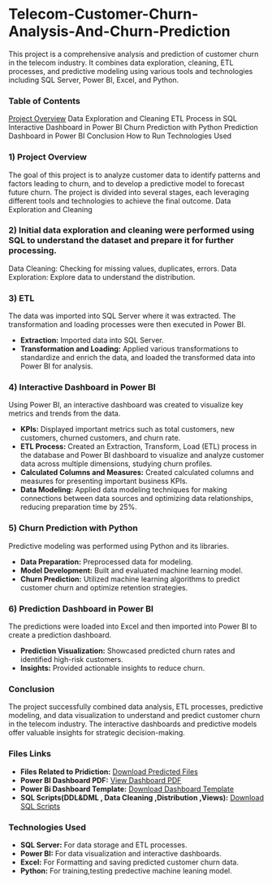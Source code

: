 # Telecom-Customer-Churn-Analysis-And-Churn-Prediction

This project is a comprehensive analysis and prediction of customer churn in the telecom industry. It combines data exploration, cleaning, ETL processes, and predictive modeling using various tools and technologies including SQL Server, Power BI, Excel, and Python.



### Table of Contents

[Project Overview](https://chatgpt.com/c/ff563cd7-5ae1-4d16-be22-36d487470d98#project-overview)
Data Exploration and Cleaning
ETL Process in SQL
Interactive Dashboard in Power BI
Churn Prediction with Python
Prediction Dashboard in Power BI
Conclusion
How to Run
Technologies Used



### 1) Project Overview

The goal of this project is to analyze customer data to identify patterns and factors leading to churn, and to develop a predictive model to forecast future churn. The project is divided into several stages, each leveraging different tools and technologies to achieve the final outcome.
Data Exploration and Cleaning

### 2) Initial data exploration and cleaning were performed using SQL to understand the dataset and prepare it for further processing.
Data Cleaning: Checking for missing values, duplicates, errors.
Data Exploration: Explore data to understand the distribution.

### 3) ETL

The data was imported into SQL Server where it was extracted. The transformation and loading processes were then executed in Power BI.

- **Extraction:** Imported data into SQL Server.
- **Transformation and Loading:** Applied various transformations to standardize and enrich the data, and loaded the transformed data into Power BI for analysis.

### 4) Interactive Dashboard in Power BI

Using Power BI, an interactive dashboard was created to visualize key metrics and trends from the data.

- **KPIs:** Displayed important metrics such as total customers, new customers, churned customers, and churn rate.
- **ETL Process:** Created an Extraction, Transform, Load (ETL) process in the database and Power BI dashboard to visualize and analyze customer data across multiple         dimensions, studying churn profiles.
- **Calculated Columns and Measures:** Created calculated columns and measures for presenting important business KPIs.
- **Data Modeling:** Applied data modeling techniques for making connections between data sources and optimizing data relationships, reducing preparation time by 25%.

### 5) Churn Prediction with Python

Predictive modeling was performed using Python and its libraries.
    
- **Data Preparation:** Preprocessed data for modeling.
- **Model Development:** Built and evaluated machine learning model.
- **Churn Prediction:** Utilized machine learning algorithms to predict customer churn and optimize retention strategies.

### 6) Prediction Dashboard in Power BI

The predictions were loaded into Excel and then imported into Power BI to create a prediction dashboard.

- **Prediction Visualization:** Showcased predicted churn rates and identified high-risk customers.
- **Insights:** Provided actionable insights to reduce churn.

### Conclusion

The project successfully combined data analysis, ETL processes, predictive modeling, and data visualization to understand and predict customer churn in the telecom industry. The interactive dashboards and predictive models offer valuable insights for strategic decision-making.

### Files Links
- **Files Related to Pridiction:** [Download Predicted Files](https://github.com/khanarbazz/Telecom-Customer-Churn-Analysis-And-Churn-Prediction/tree/main/Prediction%20Files)
- **Power BI Dashboard PDF:** [View Dashboard PDF](https://github.com/khanarbazz/Telecom-Customer-Churn-Analysis-And-Churn-Prediction/blob/main/Telecom%20Customer%20Churn%20and%20Churn%20Prediction.pdf)
- **Power Bi Dashboard Template:** [Download Dashboard Template](https://github.com/khanarbazz/Telecom-Customer-Churn-Analysis-And-Churn-Prediction/blob/main/Telecom%20Customer%20Churn%20and%20Churn%20Prediction.pbit)
- **SQL Scripts(DDL&DML , Data Cleaning ,Distribution ,Views):** [Download SQL Scripts](https://github.com/khanarbazz/Telecom-Customer-Churn-Analysis-And-Churn-Prediction/tree/main/SQL%20Scripts)

### Technologies Used

- **SQL Server:** For data storage and ETL processes.
- **Power BI:** For data visualization and interactive dashboards.
- **Excel:** For Formatting and saving predicted customer churn data.
- **Python:** For training,testing predective machine leaning model.

  
